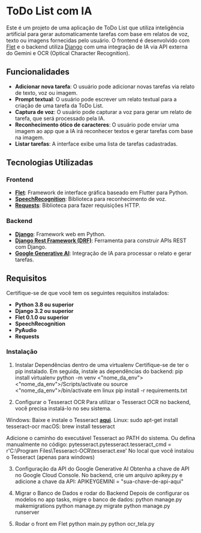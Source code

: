 # ToDo List com IA

Este é um projeto de uma aplicação de ToDo List que utiliza inteligência artificial para gerar automaticamente tarefas com base em relatos de voz, texto ou imagens fornecidas pelo usuário. O frontend é desenvolvido com [Flet](https://flet.dev/) e o backend utiliza [Django](https://www.djangoproject.com/) com uma integração de IA via API externa do Gemini e OCR (Optical Character Recognition).

## Funcionalidades

- **Adicionar nova tarefa**: O usuário pode adicionar novas tarefas via relato de texto, voz ou imagem.
- **Prompt textual**: O usuário pode escrever um relato textual para a criação de uma tarefa da ToDo List.
- **Captura de voz**: O usuário pode capturar a voz para gerar um relato de tarefa, que será processado pela IA.
- **Reconhecimento ótico de caracteres**: O usuário pode enviar uma imagem ao app que a IA irá reconhecer textos e gerar tarefas com base na imagem.
- **Listar tarefas**: A interface exibe uma lista de tarefas cadastradas.

## Tecnologias Utilizadas

### Frontend

- **[Flet](https://flet.dev/)**: Framework de interface gráfica baseado em Flutter para Python.
- **[SpeechRecognition](https://pypi.org/project/SpeechRecognition/)**: Biblioteca para reconhecimento de voz.
- **[Requests](https://pypi.org/project/requests/)**: Biblioteca para fazer requisições HTTP.

### Backend

- **[Django](https://www.djangoproject.com/)**: Framework web em Python.
- **[Django Rest Framework (DRF)](https://www.django-rest-framework.org/)**: Ferramenta para construir APIs REST com Django.
- **[Google Generative AI](https://cloud.google.com/ai)**: Integração de IA para processar o relato e gerar tarefas.

## Requisitos

Certifique-se de que você tem os seguintes requisitos instalados:

- **Python 3.8 ou superior**
- **Django 3.2 ou superior**
- **Flet 0.1.0 ou superior**
- **SpeechRecognition**
- **PyAudio**
- **Requests**

### Instalação
1. Instalar Dependências dentro de uma virtualenv
Certifique-se de ter o pip instalado. Em seguida, instale as dependências do backend:
pip install virtualenv
python -m venv <"nome_da_env">
<"nome_da_env">/Scripts/activate ou source <"nome_da_env">/bin/activate em linux
pip install -r requirements.txt

2. Configurar o Tesseract OCR
Para utilizar o Tesseract OCR no backend, você precisa instalá-lo no seu sistema.

Windows: Baixe e instale o Tesseract **[aqui](https://github.com/UB-Mannheim/tesseract/wiki)**.
Linux: sudo apt-get install tesseract-ocr
macOS: brew install tesseract

Adicione o caminho do executável Tesseract ao PATH do sistema.
Ou defina manualmente no código: pytesseract.pytesseract.tesseract_cmd = r'C:\Program Files\Tesseract-OCR\tesseract.exe'
No local que você instalou o Tesseract (apenas para windows)

3. Configuração da API do Google Generative AI
Obtenha a chave de API no Google Cloud Console.
No backend, crie um arquivo apikey.py e adicione a chave da API: APIKEYGEMINI = "sua-chave-de-api-aqui"

4. Migrar o Banco de Dados e rodar do Backend
Depois de configurar os modelos no app tasks, migre o banco de dados:
python manage.py makemigrations
python manage.py migrate
python manage.py runserver 

5. Rodar o front em Flet
python main.py
python ocr_tela.py
